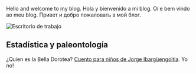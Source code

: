Hello and welcome to my blog.
Hola y bienvenido a mi blog.
Oí e bem vindo ao meu blog.
Привет и добро пожаловать в мой блог.

![Escritorio de trabajo](images/DSC_0561.JPG)

## Estadística y paleontología

¿Quien es la Bella Dorotea? [Cuento para niños de Jorge Ibargüengoitia](https://cultura.nexos.com.mx/?p=14760). Yo no!
